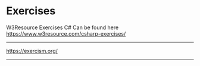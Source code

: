 # Exercises

W3Resource Exercises C# 
Can be found here https://www.w3resource.com/csharp-exercises/

-------------------------
https://exercism.org/

-------------------------


